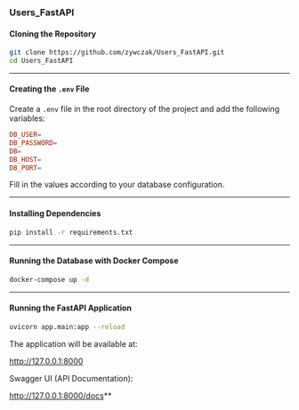 ### Users_FastAPI

#### Cloning the Repository
```bash
git clone https://github.com/zywczak/Users_FastAPI.git
cd Users_FastAPI
```

---

#### Creating the `.env` File
Create a `.env` file in the root directory of the project and add the following variables: 
```makefile
DB_USER=
DB_PASSWORD=
DB=
DB_HOST=
DB_PORT=
```
Fill in the values according to your database configuration.

---

#### Installing Dependencies
```bash
pip install -r requirements.txt
```

---

#### Running the Database with Docker Compose
```bash
docker-compose up -d
```

---

#### Running the FastAPI Application
```bash
uvicorn app.main:app --reload
```

The application will be available at:

http://127.0.0.1:8000 

Swagger UI (API Documentation):

http://127.0.0.1:8000/docs**  

